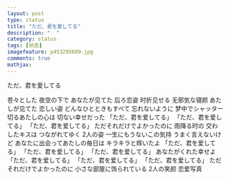 ```yaml
---
layout: post
type: status
title: "ただ、君を愛してる"
description: "  "
category: status
tags: [状态]
imagefeature: p453295609.jpg
comments: true
mathjax: 
---
```


ただ、君を愛してる


苍々とした 夜空の下で
あなたが见てた 后ろ恋姿
时折见せる 无邪気な寝颜
あたしが见てた 恋しい姿
どんなひとときもすべて
忘れないように
梦中でシャッター切るあたしの心は
切ない幸せだった
「ただ、君を爱してる」
「ただ、君を爱してる」
「ただ、君を爱してる」
ただそれだけでよかったのに
雨降る时の 交わしたキスは
つながれてゆく 2人の姿
一生にもうないこの気持
うまく言えないけど
あなたに出会ってあたしの毎日は
キラキラと辉いたよ
「ただ、君を爱してる」
「ただ、君を爱してる」
「ただ、君を爱してる」
あなたがくれた幸せよ
「ただ、君を爱してる」
「ただ、君を爱してる」
「ただ、君を爱してる」
ただそれだけでよかったのに
小さな部屋に饰られている
2人の笑颜 恋爱写真